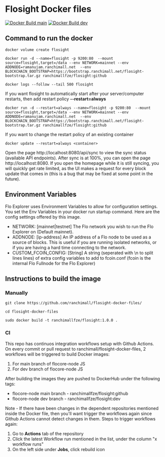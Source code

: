 # Flosight Docker files
[![Docker Build main](https://github.com/ranchimall/flosight-docker-files/actions/workflows/build-publish-main.yml/badge.svg)](https://github.com/ranchimall/flosight-docker-files/actions/workflows/build-publish-main.yml)   [![Docker Build dev](https://github.com/ranchimall/flosight-docker-files/actions/workflows/build-publish-dev.yml/badge.svg)](https://github.com/ranchimall/flosight-docker-files/actions/workflows/build-publish-dev.yml)

## Command to run the docker

```
docker volume create flosight

docker run -d --name=flosight -p 9200:80  --mount source=flosight,target=/data --env NETWORK=mainnet --env ADDNODE=ramanujam.ranchimall.net  --env BLOCKCHAIN_BOOTSTRAP=https://bootstrap.ranchimall.net/flosight-bootstrap.tar.gz ranchimallfze/flosight:github

docker logs --follow --tail 500 flosight
```

If you want flosight to automatically start after your server/computer restarts, then add restart policy **--restart=always**

```
docker run -d --restart=always --name=flosight -p 9200:80  --mount source=flosight,target=/data --env NETWORK=mainnet --env ADDNODE=ramanujam.ranchimall.net  --env BLOCKCHAIN_BOOTSTRAP=https://bootstrap.ranchimall.net/flosight-bootstrap.tar.gz ranchimallfze/flosight:github
```

If you want to change the restart policy of an existing container

```
docker update --restart=always <container>
```    

Open the page http://localhost:8080/api/sync to view the sync status (available API endpoints). After sync is at 100%, you can open the page http://localhost:8080. If you open the homepage while it is still syncing, you will quickly get rate limited, as the UI makes a request for every block update that comes in (this is a bug that may be fixed at some point in the future).

## Environment Variables
Flo Explorer uses Environment Variables to allow for configuration settings. You set the Env Variables in your docker run startup command. Here are the config settings offered by this image.

* NETWORK: [mainnet|testnet] The Flo network you wish to run the Flo Explorer on (Default mainnet).
* ADDNODE: [ip-address] An IP address of a Flo node to be used as a source of blocks. This is useful if you are running isolated networks, or if you are having a hard time connecting to the network.
* CUSTOM_FCOIN_CONFIG: [String] A string (seperated with \n to split lines lines) of extra config variables to add to fcoin.conf (fcoin is the internal Flo Fullnode for the Flo Explorer)

## Instructions to build the image

### Manually
```
git clone https://github.com/ranchimall/flosight-docker-files/

cd flosight-docker-files

sudo docker build -t ranchimallfze/flosight:1.0.0 .
```

### CI 

This repo has continuos integration workflows setup with Github Actions. On every commit or pull request to ranchimall/flosight-docker-files, 2 workflows will be triggered to build Docker images: 
1. For main branch of flocore-node JS
2. For dev branch of flocore-node JS 

After building the images they are pushed to DockerHub under the following tags:
* flocore-node main branch - ranchimallfze/flosight:github
* flocore-node dev branch  - ranchimallfze/flosight:dev

Note - If there have been changes in the dependent repositories mentioned inside the Docker file, then you'll want trigger the workflows again since Github Actions cannot detect changes in them. Steps to trigger workflows again:
1. Go to **Actions** tab of the repository
2. Click the latest Workflow run mentioned in the list, under the column "x workflow runs"
3. On the left side under **Jobs**, click rebuild icon

